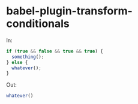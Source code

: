 # babel-plugin-transform-conditionals

In:

```js
if (true && false && true && true) {
  something();
} else {
  whatever();
}


```

Out:

```js
whatever()
```
